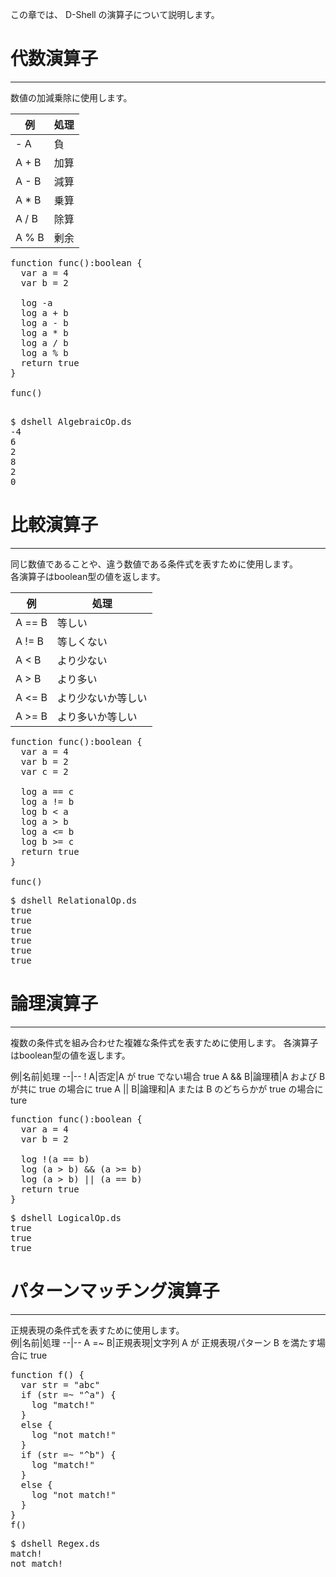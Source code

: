 この章では、 D-Shell の演算子について説明します。  

# 代数演算子
***
数値の加減乗除に使用します。

例|処理
--|--
- A|負
A + B|加算
A - B|減算
A * B|乗算
A / B|除算
A % B|剰余

<pre class="nums:true toolbar:1 plain:true lang:scala highlight:0 decode:true " title="サンプル:  AlgebraicOp.ds" >
function func():boolean {
  var a = 4
  var b = 2

  log -a
  log a + b
  log a - b
  log a * b
  log a / b
  log a % b
  return true
}

func()

</pre>

<pre class="toolbar:1" title="実行例">
$ dshell AlgebraicOp.ds
-4
6
2
8
2
0
</pre>

# 比較演算子
***
同じ数値であることや、違う数値である条件式を表すために使用します。  
各演算子はboolean型の値を返します。  

例|処理
--|--
A == B|等しい
A != B|等しくない
A < B|より少ない
A > B|より多い
A <= B|より少ないか等しい
A >= B|より多いか等しい

<pre class="nums:true toolbar:1 plain:true lang:scala highlight:0 decode:true " title="サンプル:  RelationalOp.ds" >
function func():boolean {
  var a = 4
  var b = 2
  var c = 2

  log a == c
  log a != b
  log b < a
  log a > b
  log a <= b
  log b >= c
  return true
}

func()
</pre>

<pre class="toolbar:1" title="実行例">
$ dshell RelationalOp.ds
true
true
true
true
true
true
</pre>


# 論理演算子
***
複数の条件式を組み合わせた複雑な条件式を表すために使用します。 
各演算子はboolean型の値を返します。  

例|名前|処理
--|--
! A|否定|A が true でない場合 true
A && B|論理積|A および B が共に true の場合に true
A || B|論理和|A または B のどちらかが true の場合に ture

<pre class="nums:true toolbar:1 plain:true lang:scala highlight:0 decode:true " title="サンプル: LogicalOp.ds" >
function func():boolean {
  var a = 4
  var b = 2

  log !(a == b)
  log (a > b) && (a >= b)
  log (a > b) || (a == b)
  return true
}
</pre>

<pre class="toolbar:1" title="実行例">
$ dshell LogicalOp.ds
true
true
true
</pre>

# パターンマッチング演算子
***
正規表現の条件式を表すために使用します。  
例|名前|処理
--|--
A =~ B|正規表現|文字列 A が 正規表現パターン B を満たす場合に true

<pre class="nums:true toolbar:1 plain:true lang:scala highlight:0 decode:true " title="サンプル: Regex.ds" >
function f() {
  var str = "abc"
  if (str =~ "^a") {
    log "match!"
  }
  else {
    log "not match!"
  }
  if (str =~ "^b") {
    log "match!"
  }
  else {
    log "not match!"
  }
}
f()
</pre>

<pre class="toolbar:1" title="実行例">
$ dshell Regex.ds
match!
not match!
</pre>

